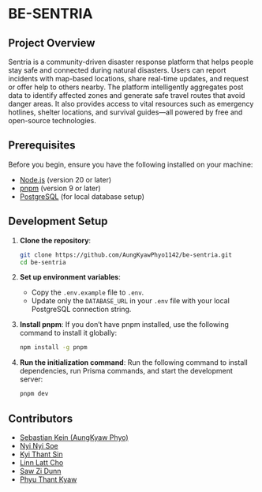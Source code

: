 # BE-SENTRIA

## Project Overview

Sentria is a community-driven disaster response platform that helps people stay safe and connected during natural disasters. Users can report incidents with map-based locations, share real-time updates, and request or offer help to others nearby. The platform intelligently aggregates post data to identify affected zones and generate safe travel routes that avoid danger areas. It also provides access to vital resources such as emergency hotlines, shelter locations, and survival guides—all powered by free and open-source technologies.

## Prerequisites

Before you begin, ensure you have the following installed on your machine:

- [Node.js](https://nodejs.org/) (version 20 or later)
- [pnpm](https://pnpm.io/) (version 9 or later)
- [PostgreSQL](https://www.postgresql.org/) (for local database setup)

## Development Setup

1. **Clone the repository**:

   ```bash
   git clone https://github.com/AungKyawPhyo1142/be-sentria.git
   cd be-sentria
   ```

2. **Set up environment variables**:

   - Copy the `.env.example` file to `.env`.
   - Update only the `DATABASE_URL` in your `.env` file with your local PostgreSQL connection string.

3. **Install pnpm**:
   If you don’t have pnpm installed, use the following command to install it globally:

   ```bash
   npm install -g pnpm
   ```

4. **Run the initialization command**:
   Run the following command to install dependencies, run Prisma commands, and start the development server:
   ```bash
   pnpm dev
   ```

## Contributors

- [Sebastian Kein (AungKyaw Phyo)](https://github.com/AungKyawPhyo1142)
- [Nyi Nyi Soe](https://github.com/Nyi-NyiSoe)
- [Kyi Thant Sin](https://github.com/KyiThantSin)
- [Linn Latt Cho](https://github.com/linnlatt132)
- [Saw Zi Dunn](https://github.com/SawZiDunn)
- [Phyu Thant Kyaw](https://github.com/My1ra)
